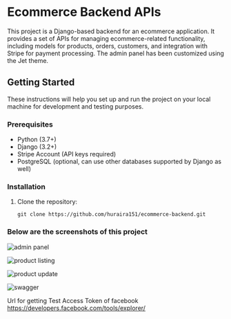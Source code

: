 # Ecommerce Backend APIs

This project is a Django-based backend for an ecommerce application. It provides a set of APIs for managing ecommerce-related functionality, including models for products, orders, customers, and integration with Stripe for payment processing. The admin panel has been customized using the Jet theme.

## Getting Started

These instructions will help you set up and run the project on your local machine for development and testing purposes.

### Prerequisites

- Python (3.7+)
- Django (3.2+)
- Stripe Account (API keys required)
- PostgreSQL (optional, can use other databases supported by Django as well)

### Installation

1. Clone the repository:

   ```shell
   git clone https://github.com/huraira151/ecommerce-backend.git

### Below are the screenshots of this project

![admin panel](./ecommerce_project_django/static/admin_panel.png "Admin Panel")

![product listing](./ecommerce_project_django/static/product_listing.png "Product Listing")

![product update](./ecommerce_project_django/static/product_create.png "Product Update")

![swagger](./ecommerce_project_django/static/swagger_aka_openapi.png "Swagger")

Url for getting Test Access Token of facebook https://developers.facebook.com/tools/explorer/
